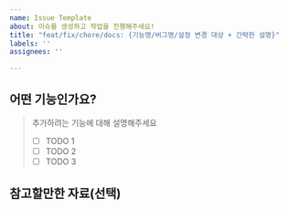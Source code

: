 ```yaml
---
name: Issue Template
about: 이슈를 생성하고 작업을 진행해주세요!
title: "feat/fix/chore/docs: {기능명/버그명/설정 변경 대상 + 간략한 설명}"
labels: ''
assignees: ''

---
```


## 어떤 기능인가요?

> 추가하려는 기능에 대해 설명해주세요
> - [ ] TODO 1
> - [ ] TODO 2
> - [ ] TODO 3

## 참고할만한 자료(선택)
